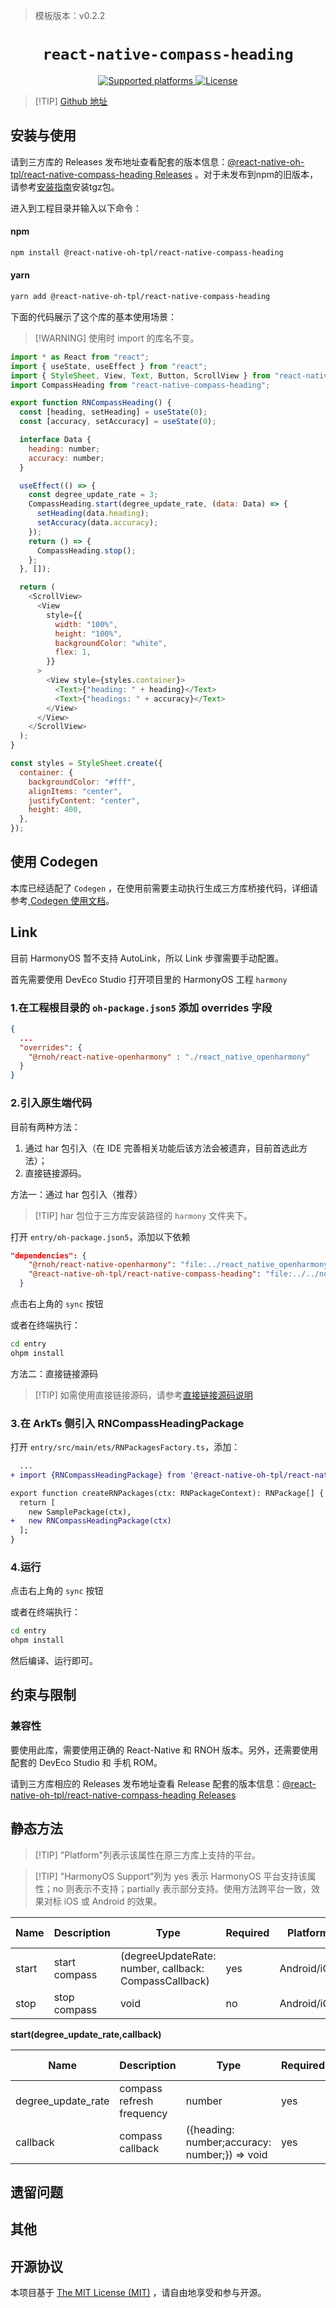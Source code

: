 > 模板版本：v0.2.2

<p align="center">
  <h1 align="center"> <code>react-native-compass-heading</code> </h1>
</p>
<p align="center">
    <a href="https://github.com/firofame/react-native-compass-heading">
        <img src="https://img.shields.io/badge/platforms-android%20|%20ios%20|%20harmony%20-lightgrey.svg" alt="Supported platforms" />
    </a>
    <a href="https://github.com/firofame/react-native-compass-heading/blob/master/LICENSE">
        <img src="https://img.shields.io/badge/license-MIT-green.svg" alt="License" />
    </a>
</p>

> [!TIP] [Github 地址](https://github.com/react-native-oh-library/react-native-compass-heading)

## 安装与使用

请到三方库的 Releases 发布地址查看配套的版本信息：[@react-native-oh-tpl/react-native-compass-heading Releases](https://github.com/react-native-oh-library/react-native-compass-heading/releases) 。对于未发布到npm的旧版本，请参考[安装指南](/zh-cn/tgz-usage.md)安装tgz包。

进入到工程目录并输入以下命令：

<!-- tabs:start -->

#### **npm**

```bash
npm install @react-native-oh-tpl/react-native-compass-heading
```

#### **yarn**

```bash
yarn add @react-native-oh-tpl/react-native-compass-heading
```

<!-- tabs:end -->

下面的代码展示了这个库的基本使用场景：

> [!WARNING] 使用时 import 的库名不变。

```js
import * as React from "react";
import { useState, useEffect } from "react";
import { StyleSheet, View, Text, Button, ScrollView } from "react-native";
import CompassHeading from "react-native-compass-heading";

export function RNCompassHeading() {
  const [heading, setHeading] = useState(0);
  const [accuracy, setAccuracy] = useState(0);

  interface Data {
    heading: number;
    accuracy: number;
  }

  useEffect(() => {
    const degree_update_rate = 3;
    CompassHeading.start(degree_update_rate, (data: Data) => {
      setHeading(data.heading);
      setAccuracy(data.accuracy);
    });
    return () => {
      CompassHeading.stop();
    };
  }, []);

  return (
    <ScrollView>
      <View
        style={{
          width: "100%",
          height: "100%",
          backgroundColor: "white",
          flex: 1,
        }}
      >
        <View style={styles.container}>
          <Text>{"heading: " + heading}</Text>
          <Text>{"headings: " + accuracy}</Text>
        </View>
      </View>
    </ScrollView>
  );
}

const styles = StyleSheet.create({
  container: {
    backgroundColor: "#fff",
    alignItems: "center",
    justifyContent: "center",
    height: 400,
  },
});
```

## 使用 Codegen

本库已经适配了 `Codegen` ，在使用前需要主动执行生成三方库桥接代码，详细请参考[ Codegen 使用文档](/zh-cn/codegen.md)。

## Link

目前 HarmonyOS 暂不支持 AutoLink，所以 Link 步骤需要手动配置。

首先需要使用 DevEco Studio 打开项目里的 HarmonyOS 工程 `harmony`

### 1.在工程根目录的 `oh-package.json5` 添加 overrides 字段

```json
{
  ...
  "overrides": {
    "@rnoh/react-native-openharmony" : "./react_native_openharmony"
  }
}
```

### 2.引入原生端代码

目前有两种方法：

1. 通过 har 包引入（在 IDE 完善相关功能后该方法会被遗弃，目前首选此方法）；
2. 直接链接源码。

方法一：通过 har 包引入（推荐）

> [!TIP] har 包位于三方库安装路径的 `harmony` 文件夹下。

打开 `entry/oh-package.json5`，添加以下依赖

```json
"dependencies": {
    "@rnoh/react-native-openharmony": "file:../react_native_openharmony",
    "@react-native-oh-tpl/react-native-compass-heading": "file:../../node_modules/@react-native-oh-tpl/react-native-compass-heading/harmony/compass_heading.har"
  }
```

点击右上角的 `sync` 按钮

或者在终端执行：

```bash
cd entry
ohpm install
```

方法二：直接链接源码

> [!TIP] 如需使用直接链接源码，请参考[直接链接源码说明](/zh-cn/link-source-code.md)

### 3.在 ArkTs 侧引入 RNCompassHeadingPackage

打开 `entry/src/main/ets/RNPackagesFactory.ts`，添加：

```diff
  ...
+ import {RNCompassHeadingPackage} from '@react-native-oh-tpl/react-native-compass-heading/ts';

export function createRNPackages(ctx: RNPackageContext): RNPackage[] {
  return [
    new SamplePackage(ctx),
+   new RNCompassHeadingPackage(ctx)
  ];
}
```

### 4.运行

点击右上角的 `sync` 按钮

或者在终端执行：

```bash
cd entry
ohpm install
```

然后编译、运行即可。

## 约束与限制

### 兼容性

要使用此库，需要使用正确的 React-Native 和 RNOH 版本。另外，还需要使用配套的 DevEco Studio 和 手机 ROM。

请到三方库相应的 Releases 发布地址查看 Release 配套的版本信息：[@react-native-oh-tpl/react-native-compass-heading Releases](https://github.com/react-native-oh-library/react-native-compass-heading/releases)

## 静态方法

> [!TIP] "Platform"列表示该属性在原三方库上支持的平台。

> [!TIP] "HarmonyOS Support"列为 yes 表示 HarmonyOS 平台支持该属性；no 则表示不支持；partially 表示部分支持。使用方法跨平台一致，效果对标 iOS 或 Android 的效果。

| Name  | Description   | Type                                                  | Required | Platform    | HarmonyOS Support |
| ----- | ------------- | ----------------------------------------------------- | -------- | ----------- | ----------------- |
| start | start compass | (degreeUpdateRate: number, callback: CompassCallback) | yes      | Android/iOS | yes               |
| stop  | stop compass  | void                                                  | no       | Android/iOS | yes               |

**start(degree_update_rate,callback)**

| Name               | Description               | Type                                          | Required | Platform    | HarmonyOS Support |
| ------------------ | ------------------------- | --------------------------------------------- | -------- | ----------- | ----------------- |
| degree_update_rate | compass refresh frequency | number                                        | yes      | Android/iOS | yes               |
| callback           | compass callback          | ({heading: number;accuracy: number;}) => void | yes      | Android/iOS | yes               |

## 遗留问题

## 其他

## 开源协议

本项目基于 [The MIT License (MIT)](https://github.com/firofame/react-native-compass-heading/blob/master/LICENSE) ，请自由地享受和参与开源。
